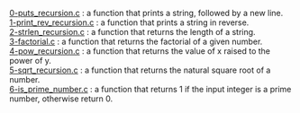 [0-puts_recursion.c](./0-puts_recursion.c) : a function that prints a string, followed by a new line. <br/>
[1-print_rev_recursion.c](./1-print_rev_recursion.c) : a function that prints a string in reverse. <br/>
[2-strlen_recursion.c](./2-strlen_recursion.c) : a function that returns the length of a string. <br/>
[3-factorial.c](./3-factorial.c) : a function that returns the factorial of a given number. <br/>
[4-pow_recursion.c](./4-pow_recursion.c) : a function that returns the value of x raised to the power of y. <br/>
[5-sqrt_recursion.c](./5-sqrt_recursion.c) : a function that returns the natural square root of a number. <br/>
[6-is_prime_number.c](./6-is_prime_number.c) : a function that returns 1 if the input integer is a prime number, otherwise return 0. <br/>
